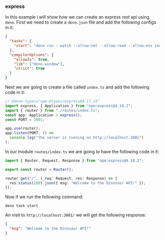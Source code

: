 ### express

In this example i will show how we can create an express rest api using `deno`. First we need to create a `deno.json` file and add the following configs in it:

```json
{
  "tasks": {
    "start": "deno run --watch --allow-net --allow-read --allow-env index.ts"
  },
  "compilerOptions": {
    "allowJs": true,
    "lib": ["deno.window"],
    "strict": true
  }
}
```

Next we are going to create a file called `index.ts` and add the following code in it:

```ts
// @deno-types="npm:@types/express@4.17.15"
import express, { Application } from "npm:express@4.18.2";
import { router } from "./routes/index.ts";
const app: Application = express();
const PORT = 3001;

app.use(router);
app.listen(PORT, () =>
  console.log("the server is running on http://localhost:3001")
);
```

In our module `routes/index.ts` we are going to have the following code in it:

```ts
import { Router, Request, Response } from "npm:express@4.18.2";

export const router = Router();

router.get("/", (_req: Request, res: Response) => {
  res.status(200).json({ msg: "Welcome to the Dinosaur API!" });
});
```

Now if we run the following command:

```shell
deno task start
```

An visit to `http://localhost:3001/` we will get the following response:

```json
{
  "msg": "Welcome to the Dinosaur API!"
}
```

